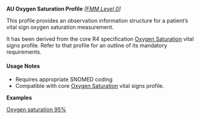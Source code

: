 **AU Oxygen Saturation Profile** *[[FMM Level 0](guidance.html)]*

This profile provides an observation information structure for a patient’s vital sign oxygen saturation measurement.

It has been derived from the core R4 specification [Oxygen Saturation](http://hl7.org/fhir/StructureDefinition/oxygensat) vital signs profile. 
Refer to that profile for an outline of its mandatory requirements.


#### Usage Notes
* Requires appropriate SNOMED coding
* Compatible with core [Oxygen Saturation](http://hl7.org/fhir/StructureDefinition/oxygensat) vital signs profile.

**Examples**

[Oxygen saturation 95%](Observation-oxygensat-example0.html)